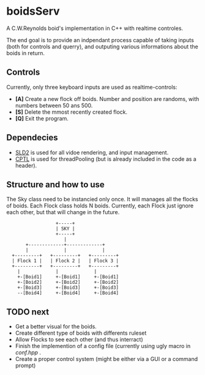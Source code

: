 # boidsServ
A C.W.Reynolds boid's implementation in C++ with realtime controles.

The end goal is to provide an indpendant process capable of taking inputs (both for controls and querry),
 and outputing various informations about the boids in return.
 
## Controls
Currently, only three keyboard inputs are used as realtime-controls:
* __[A]__ Create a new flock off boids. Number and position are randoms, with numbers between 50 ans 500.
* __[S]__ Delete the mmost recently created flock.
* __[Q]__ Exit the program.

## Dependecies
* [SLD2](https://www.libsdl.org/) is used for all vidoe rendering, and input management.
* [CPTL](https://github.com/vit-vit/CTPL) is used for threadPooling (but is already included in the code as a header).

## Structure and how to use
The Sky class need to be instancied only once. It will manages all the flocks of boids.
Each Flock class holds N boids.
Currently, each Flock just ignore each other, but that will change in the future.
```
                  +-----+
                  | SKY |
                  +-----+
                     |
       +-------------+-------------+
       |             |             |
  +---------+   +---------+   +---------+
  | Flock 1 |   | Flock 2 |   | Flock 3 |
  +---------+   +---------+   +---------+
    |             |             |
    +-[Boid1]     +-[Boid1]     +-[Boid1]
    +-[Boid2]     +-[Boid2]     +-[Boid2]
    +-[Boid3]     +-[Boid3]     +-[Boid3]
    --[Boid4]     +-[Boid4]     +-[Boid4]  
```

## TODO next
* Get a better visual for the boids.
* Create different type of boids with differents ruleset
* Allow Flocks to see each other (and thus interract)
* Finish the implemention of a config file (currently using ugly macro in _conf.hpp_ .
* Create a proper control system (might be either via a GUI or a command prompt)
